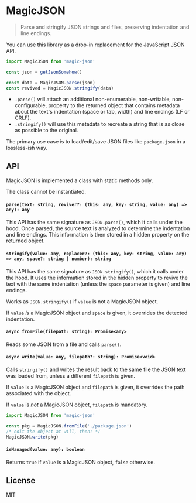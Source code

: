 # MagicJSON
> Parse and stringify JSON strings and files, preserving indentation and line endings.

You can use this library as a drop-in replacement for the JavaScript [JSON](https://developer.mozilla.org/en-US/docs/Web/JavaScript/Reference/Global_Objects/JSON) API.

```ts
import MagicJSON from 'magic-json'

const json = getJsonSomehow()

const data = MagicJSON.parse(json)
const revived = MagicJSON.stringify(data)
```

* `.parse()` will attach an additional non-enumerable, non-writable, non-configurable, property to the returned object that contains metadata about the text's indentation (space or tab, width) and line endings (LF or CRLF).
* `.stringify()` will use this metadata to recreate a string that is as close as possible to the original.

The primary use case is to load/edit/save JSON files like `package.json` in a lossless-ish way.

## API

MagicJSON is implemented a class with static methods only.

The class cannot be instantiated.


#### `parse(text: string, reviver?: (this: any, key: string, value: any) => any): any`
This API has the same signature as `JSON.parse()`, which it calls under the hood. Once parsed, the source text is analyzed to determine the indentation and line endings. This information is then stored in a hidden property on the returned object.


#### `stringify(value: any, replacer?: (this: any, key: string, value: any) => any, space?: string | number): string`
This API has the same signature as `JSON.stringify()`, which it calls under the hood. It uses the information stored in the hidden property to revive the text with the same indentation (unless the `space` parameter is given) and line endings.

Works as `JSON.stringify()` if `value` is not a MagicJSON object.

If `value` *is* a MagicJSON object and `space` is given, it overrides the detected indentation.


#### `async fromFile(filepath: string): Promise<any>`
Reads some JSON from a file and calls `parse()`.


#### `async write(value: any, filepath?: string): Promise<void>`
Calls `stringify()` and writes the result back to the same file the JSON text was loaded from, unless a different `filepath` is given.

If `value` is a MagicJSON object and `filepath` is given, it overrides the path associated with the object.

If `value` is *not* a MagicJSON object, `filepath` is mandatory.

```ts
import MagicJSON from 'magic-json'

const pkg = MagicJSON.fromFile('./package.json')
/* edit the object at will, then: */
MagicJSON.write(pkg)
```


#### `isManaged(value: any): boolean`
Returns `true` if `value` is a MagicJSON object, `false` otherwise.

## License
MIT
